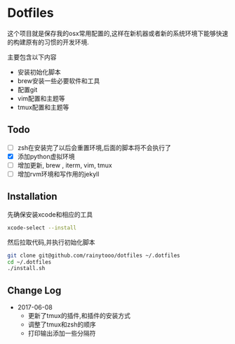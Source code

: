 Dotfiles
========

这个项目就是保存我的osx常用配置的,这样在新机器或者新的系统环境下能够快速的构建原有的习惯的开发环境.

主要包含以下内容

* 安装初始化脚本
* brew安装一些必要软件和工具
* 配置git
* vim配置和主题等
* tmux配置和主题等

Todo
-----------

* [ ] zsh在安装完了以后会重置环境,后面的脚本将不会执行了
* [x] 添加python虚拟环境
* [ ] 增加更新, brew , iterm, vim, tmux
* [ ] 增加rvm环境和写作用的jekyll

Installation
------------

先确保安装xcode和相应的工具

```bash
xcode-select --install
```

然后拉取代码,并执行初始化脚本

``` bash
git clone git@github.com/rainytooo/dotfiles ~/.dotfiles
cd ~/.dotfiles
./install.sh
```


Change Log
----------

* 2017-06-08
    - 更新了tmux的插件,和插件的安装方式
    - 调整了tmux和zsh的顺序
    - 打印输出添加一些分隔符
